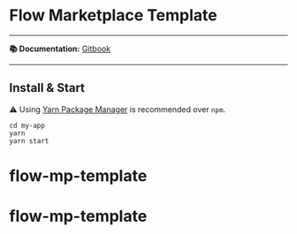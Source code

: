 # Flow Marketplace Template

---

**📚 Documentation:** [Gitbook](https://nate-finger.gitbook.io/dapper-marketplace/repositories/frontend-repo)

---

## Install & Start

⚠️ Using [Yarn Package Manager](https://yarnpkg.com) is recommended over `npm`.

```shell
cd my-app
yarn
yarn start
```
# flow-mp-template
# flow-mp-template
